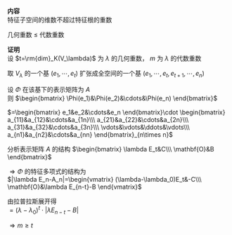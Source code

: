 **内容**  
特征子空间的维数不超过特征根的重数  
  
几何重数 $\leq$ 代数重数  
  
**证明**  
设 $t=\rm{dim}_K(V_\lambda)$ 为 $\lambda$ 的几何重数， $m$ 为 $\lambda$ 的代数重数  
  
取 $V_\lambda$ 的一个基 $(e_1,\cdots,e_t)$ 扩张成全空间的一个基 $(e_1,\cdots,e_t,e_{t+1},\cdots,e_n)$  
  
设 $\Phi$ 在该基下的表示矩阵为 $A$  
则 $\begin{bmatrix}  
\Phi(e_1)&\Phi(e_2)&\cdots&\Phi(e_n)  
\end{bmatrix}$  
  
$=\begin{bmatrix}  
e_1&e_2&\cdots&e_n  
\end{bmatrix}\cdot  
\begin{bmatrix}  
a_{11}&a_{12}&\cdots&a_{1n}\\\  
a_{21}&a_{22}&\cdots&a_{2n}\\\  
a_{31}&a_{32}&\cdots&a_{3n}\\\  
\vdots&\vdots&\ddots&\vdots\\\  
a_{n1}&a_{n2}&\cdots&a_{nn}  
\end{bmatrix}_{n\times n}$  
  
分析表示矩阵 $A$ 的结构 $\begin{bmatrix}  
\lambda E_t&C\\\  
\mathbf{O}&B  
\end{bmatrix}$  
  
$\Rightarrow\Phi$ 的特征多项式的结构为  
$|\lambda E_n-A_n|=\begin{vmatrix}  
(\lambda-\lambda_0)E_t&-C\\\  
\mathbf{O}&\lambda E_{n-t}-B  
\end{vmatrix}$  
  
由拉普拉斯展开得  
$=(\lambda-\lambda_0)^t\cdot  
|\lambda E_{n-t}-B|$  
  
$\Rightarrow m\geq t$  
